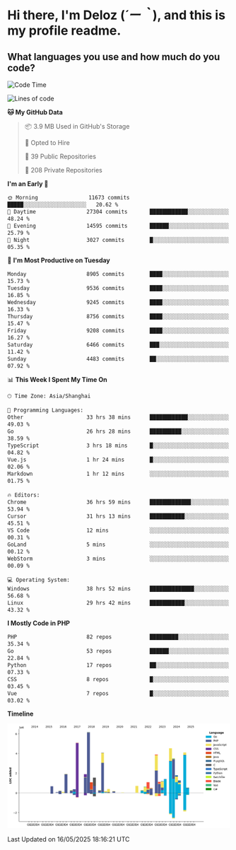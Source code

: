 # **Hi there, I'm Deloz (*´ー｀*), and this is my profile readme.**

## **What languages you use and how much do you code?**

<!--START_SECTION:waka-->
![Code Time](http://img.shields.io/badge/Code%20Time-6%2C386%20hrs%2051%20mins-blue)

![Lines of code](https://img.shields.io/badge/From%20Hello%20World%20I%27ve%20Written-50.9%20million%20lines%20of%20code-blue)

**🐱 My GitHub Data** 

> 📦 3.9 MB Used in GitHub's Storage 
 > 
> 💼 Opted to Hire
 > 
> 📜 39 Public Repositories 
 > 
> 🔑 208 Private Repositories 
 > 
**I'm an Early 🐤** 

```text
🌞 Morning                11673 commits       █████░░░░░░░░░░░░░░░░░░░░   20.62 % 
🌆 Daytime                27304 commits       ████████████░░░░░░░░░░░░░   48.24 % 
🌃 Evening                14595 commits       ██████░░░░░░░░░░░░░░░░░░░   25.79 % 
🌙 Night                  3027 commits        █░░░░░░░░░░░░░░░░░░░░░░░░   05.35 % 
```
📅 **I'm Most Productive on Tuesday** 

```text
Monday                   8905 commits        ████░░░░░░░░░░░░░░░░░░░░░   15.73 % 
Tuesday                  9536 commits        ████░░░░░░░░░░░░░░░░░░░░░   16.85 % 
Wednesday                9245 commits        ████░░░░░░░░░░░░░░░░░░░░░   16.33 % 
Thursday                 8756 commits        ████░░░░░░░░░░░░░░░░░░░░░   15.47 % 
Friday                   9208 commits        ████░░░░░░░░░░░░░░░░░░░░░   16.27 % 
Saturday                 6466 commits        ███░░░░░░░░░░░░░░░░░░░░░░   11.42 % 
Sunday                   4483 commits        ██░░░░░░░░░░░░░░░░░░░░░░░   07.92 % 
```


📊 **This Week I Spent My Time On** 

```text
🕑︎ Time Zone: Asia/Shanghai

💬 Programming Languages: 
Other                    33 hrs 38 mins      ████████████░░░░░░░░░░░░░   49.03 % 
Go                       26 hrs 28 mins      ██████████░░░░░░░░░░░░░░░   38.59 % 
TypeScript               3 hrs 18 mins       █░░░░░░░░░░░░░░░░░░░░░░░░   04.82 % 
Vue.js                   1 hr 24 mins        █░░░░░░░░░░░░░░░░░░░░░░░░   02.06 % 
Markdown                 1 hr 12 mins        ░░░░░░░░░░░░░░░░░░░░░░░░░   01.75 % 

🔥 Editors: 
Chrome                   36 hrs 59 mins      █████████████░░░░░░░░░░░░   53.94 % 
Cursor                   31 hrs 13 mins      ███████████░░░░░░░░░░░░░░   45.51 % 
VS Code                  12 mins             ░░░░░░░░░░░░░░░░░░░░░░░░░   00.31 % 
GoLand                   5 mins              ░░░░░░░░░░░░░░░░░░░░░░░░░   00.12 % 
WebStorm                 3 mins              ░░░░░░░░░░░░░░░░░░░░░░░░░   00.09 % 

💻 Operating System: 
Windows                  38 hrs 52 mins      ██████████████░░░░░░░░░░░   56.68 % 
Linux                    29 hrs 42 mins      ███████████░░░░░░░░░░░░░░   43.32 % 
```

**I Mostly Code in PHP** 

```text
PHP                      82 repos            █████████░░░░░░░░░░░░░░░░   35.34 % 
Go                       53 repos            ██████░░░░░░░░░░░░░░░░░░░   22.84 % 
Python                   17 repos            ██░░░░░░░░░░░░░░░░░░░░░░░   07.33 % 
CSS                      8 repos             █░░░░░░░░░░░░░░░░░░░░░░░░   03.45 % 
Vue                      7 repos             █░░░░░░░░░░░░░░░░░░░░░░░░   03.02 % 
```



**Timeline**

![Lines of Code chart](https://raw.githubusercontent.com/deloz/deloz/main/assets/bar_graph.png)


 Last Updated on 16/05/2025 18:16:21 UTC
<!--END_SECTION:waka-->
